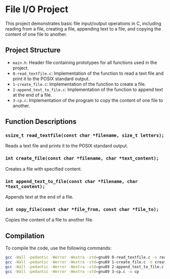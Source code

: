 # File I/O Project

This project demonstrates basic file input/output operations in C, including reading from a file, creating a file, appending text to a file, and copying the content of one file to another.

## Project Structure

- `main.h`: Header file containing prototypes for all functions used in the project.
- `0-read_textfile.c`: Implementation of the function to read a text file and print it to the POSIX standard output.
- `1-create_file.c`: Implementation of the function to create a file.
- `2-append_text_to_file.c`: Implementation of the function to append text at the end of a file.
- `3-cp.c`: Implementation of the program to copy the content of one file to another.

## Function Descriptions

### `ssize_t read_textfile(const char *filename, size_t letters);`

Reads a text file and prints it to the POSIX standard output.

### `int create_file(const char *filename, char *text_content);`

Creates a file with specified content.

### `int append_text_to_file(const char *filename, char *text_content);`

Appends text at the end of a file.

### `int copy_file(const char *file_from, const char *file_to);`

Copies the content of a file to another file.

## Compilation

To compile the code, use the following commands:

```sh
gcc -Wall -pedantic -Werror -Wextra -std=gnu89 0-read_textfile.c -o read_textfile
gcc -Wall -pedantic -Werror -Wextra -std=gnu89 1-create_file.c -o create_file
gcc -Wall -pedantic -Werror -Wextra -std=gnu89 2-append_text_to_file.c -o append_text
gcc -Wall -pedantic -Werror -Wextra -std=gnu89 3-cp.c -o cp

